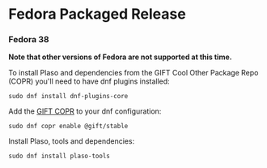 # Fedora Packaged Release

### Fedora 38

**Note that other versions of Fedora are not supported at this time.**

To install Plaso and dependencies from the GIFT Cool Other Package Repo (COPR)
you'll need to have dnf plugins installed:

```
sudo dnf install dnf-plugins-core
```

Add the [GIFT COPR](https://copr.fedorainfracloud.org/groups/g/gift/coprs/) to
your dnf configuration:

```
sudo dnf copr enable @gift/stable
```

Install Plaso, tools and dependencies:

```
sudo dnf install plaso-tools
```
